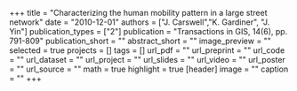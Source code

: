 +++
title = "Characterizing the human mobility pattern in a large street network"
date = "2010-12-01"
authors = ["J. Carswell","K. Gardiner", "J. Yin"]
publication_types = ["2"]
publication = "Transactions in GIS, 14(6), pp. 791-809"
publication_short = ""
abstract_short = ""
image_preview = ""
selected = true
projects = []
tags = []
url_pdf = ""
url_preprint = ""
url_code = ""
url_dataset = ""
url_project = ""
url_slides = ""
url_video = ""
url_poster = ""
url_source = ""
math = true
highlight = true
[header]
image = ""
caption = ""
+++